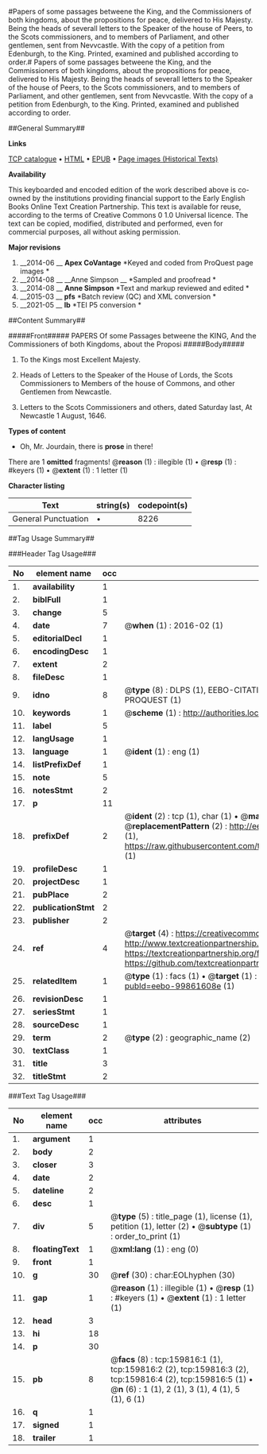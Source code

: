 #Papers of some passages betweene the King, and the Commissioners of both kingdoms, about the propositions for peace, delivered to His Majesty. Being the heads of severall letters to the Speaker of the house of Peers, to the Scots commissioners, and to members of Parliament, and other gentlemen, sent from Nevvcastle. With the copy of a petition from Edenburgh, to the King. Printed, examined and published according to order.#
Papers of some passages betweene the King, and the Commissioners of both kingdoms, about the propositions for peace, delivered to His Majesty. Being the heads of severall letters to the Speaker of the house of Peers, to the Scots commissioners, and to members of Parliament, and other gentlemen, sent from Nevvcastle. With the copy of a petition from Edenburgh, to the King. Printed, examined and published according to order.

##General Summary##

**Links**

[TCP catalogue](http://www.ota.ox.ac.uk/tcp/)  • 
[HTML](http://tei.it.ox.ac.uk/tcp/Texts-HTML/free/A90/A90862.html)  • 
[EPUB](http://tei.it.ox.ac.uk/tcp/Texts-EPUB/free/A90/A90862.epub) • 
[Page images (Historical Texts)](https://historicaltexts.jisc.ac.uk/eebo-99861608e)

**Availability**

This keyboarded and encoded edition of the work described above is co-owned by the
    institutions providing financial support to the Early English Books Online Text Creation
    Partnership. This text is available for reuse, according to the terms of  Creative Commons 0 1.0 Universal
    licence. The text can be copied, modified, distributed and performed, even for commercial
    purposes, all without asking permission.

**Major revisions**

1. __2014-06 __ __Apex CoVantage__ *Keyed and coded from ProQuest page images *
1. __2014-08 __ __Anne Simpson __ *Sampled and proofread *
1. __2014-08 __ __Anne Simpson__ *Text and markup reviewed and edited *
1. __2015-03 __ __pfs__ *Batch review (QC) and XML conversion *
1. __2021-05 __ __lb__ *TEI P5 conversion *

##Content Summary##

#####Front#####
PAPERS Of some Passages betweene the KING, And the Commissioners of both Kingdoms, about the Proposi
#####Body#####

1. To the Kings most Excellent Majesty.

1. Heads of Letters to the Speaker of the House of Lords, the Scots Commissioners to Members of the house of Commons, and other Gentlemen from Newcastle.

1. Letters to the Scots Commissioners and others, dated Saturday last, At Newcastle 1 August, 1646.

**Types of content**

  * Oh, Mr. Jourdain, there is **prose** in there!

There are 1 **omitted** fragments! 
 @__reason__ (1) : illegible (1)  •  @__resp__ (1) : #keyers (1)  •  @__extent__ (1) : 1 letter (1)

**Character listing**


|Text|string(s)|codepoint(s)|
|---|---|---|
|General Punctuation|•|8226|

##Tag Usage Summary##

###Header Tag Usage###

|No|element name|occ|attributes|
|---|---|---|---|
|1.|__availability__|1||
|2.|__biblFull__|1||
|3.|__change__|5||
|4.|__date__|7| @__when__ (1) : 2016-02 (1)|
|5.|__editorialDecl__|1||
|6.|__encodingDesc__|1||
|7.|__extent__|2||
|8.|__fileDesc__|1||
|9.|__idno__|8| @__type__ (8) : DLPS (1), EEBO-CITATION (1), VID (1), EEBO-PROQUEST (1), STC (3), PROQUEST (1)|
|10.|__keywords__|1| @__scheme__ (1) : http://authorities.loc.gov/ (1)|
|11.|__label__|5||
|12.|__langUsage__|1||
|13.|__language__|1| @__ident__ (1) : eng (1)|
|14.|__listPrefixDef__|1||
|15.|__note__|5||
|16.|__notesStmt__|2||
|17.|__p__|11||
|18.|__prefixDef__|2| @__ident__ (2) : tcp (1), char (1)  •  @__matchPattern__ (2) : ([0-9\-]+):([0-9IVX]+) (1), (.+) (1)  •  @__replacementPattern__ (2) : http://eebo.chadwyck.com/downloadtiff?vid=$1&page=$2 (1), https://raw.githubusercontent.com/textcreationpartnership/Texts/master/tcpchars.xml#$1 (1)|
|19.|__profileDesc__|1||
|20.|__projectDesc__|1||
|21.|__pubPlace__|2||
|22.|__publicationStmt__|2||
|23.|__publisher__|2||
|24.|__ref__|4| @__target__ (4) : https://creativecommons.org/publicdomain/zero/1.0/ (1), http://www.textcreationpartnership.org/docs/. (1), https://textcreationpartnership.org/faq/#faq05 (1), https://github.com/textcreationpartnership (1)|
|25.|__relatedItem__|1| @__type__ (1) : facs (1)  •  @__target__ (1) : https://data.historicaltexts.jisc.ac.uk/view?pubId=eebo-99861608e (1)|
|26.|__revisionDesc__|1||
|27.|__seriesStmt__|1||
|28.|__sourceDesc__|1||
|29.|__term__|2| @__type__ (2) : geographic_name (2)|
|30.|__textClass__|1||
|31.|__title__|3||
|32.|__titleStmt__|2||


###Text Tag Usage###

|No|element name|occ|attributes|
|---|---|---|---|
|1.|__argument__|1||
|2.|__body__|2||
|3.|__closer__|3||
|4.|__date__|2||
|5.|__dateline__|2||
|6.|__desc__|1||
|7.|__div__|5| @__type__ (5) : title_page (1), license (1), petition (1), letter (2)  •  @__subtype__ (1) : order_to_print (1)|
|8.|__floatingText__|1| @__xml:lang__ (1) : eng (0)|
|9.|__front__|1||
|10.|__g__|30| @__ref__ (30) : char:EOLhyphen (30)|
|11.|__gap__|1| @__reason__ (1) : illegible (1)  •  @__resp__ (1) : #keyers (1)  •  @__extent__ (1) : 1 letter (1)|
|12.|__head__|3||
|13.|__hi__|18||
|14.|__p__|30||
|15.|__pb__|8| @__facs__ (8) : tcp:159816:1 (1), tcp:159816:2 (2), tcp:159816:3 (2), tcp:159816:4 (2), tcp:159816:5 (1)  •  @__n__ (6) : 1 (1), 2 (1), 3 (1), 4 (1), 5 (1), 6 (1)|
|16.|__q__|1||
|17.|__signed__|1||
|18.|__trailer__|1||
